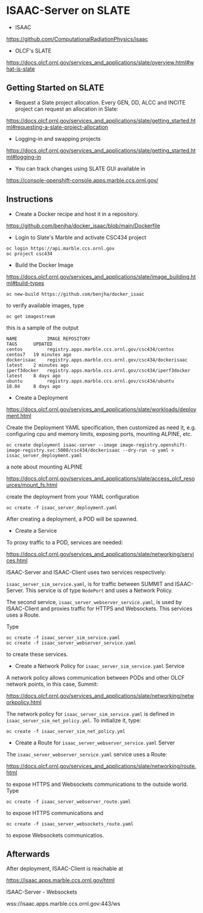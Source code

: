 # ISAAC-Server on SLATE

- ISAAC

https://github.com/ComputationalRadiationPhysics/isaac


- OLCF's SLATE

https://docs.olcf.ornl.gov/services_and_applications/slate/overview.html#what-is-slate
 

## Getting Started on SLATE

- Request a Slate project allocation. Every GEN, DD, ALCC and INCITE project can request an allocation
in Slate:

https://docs.olcf.ornl.gov/services_and_applications/slate/getting_started.html#requesting-a-slate-project-allocation

- Logging-in and swapping projects

https://docs.olcf.ornl.gov/services_and_applications/slate/getting_started.html#logging-in

- You can track changes using SLATE GUI available in

https://console-openshift-console.apps.marble.ccs.ornl.gov/


## Instructions

- Create a Docker recipe and host it in a repository. 

https://github.com/benjha/docker_isaac/blob/main/Dockerfile

- Login to Slate's Marble and activate CSC434 project

```
oc login https://api.marble.ccs.ornl.gov
oc project csc434
```

- Build the Docker Image

https://docs.olcf.ornl.gov/services_and_applications/slate/image_building.html#build-types

```
oc new-build https://github.com/benjha/docker_isaac 
```

to verify available images, type

```
oc get imagestream
```

this is a sample of the output

```
NAME           IMAGE REPOSITORY                                        TAGS      UPDATED
centos         registry.apps.marble.ccs.ornl.gov/csc434/centos         centos7   19 minutes ago
dockerisaac    registry.apps.marble.ccs.ornl.gov/csc434/dockerisaac    latest    2 minutes ago
iperf3docker   registry.apps.marble.ccs.ornl.gov/csc434/iperf3docker   latest    8 days ago
ubuntu         registry.apps.marble.ccs.ornl.gov/csc434/ubuntu         18.04     8 days ago
``` 

- Create a Deployment

https://docs.olcf.ornl.gov/services_and_applications/slate/workloads/deployment.html

Create the Deployment YAML specification, then customized as need it, e.g. configuring cpu and memory limits, exposing ports, mounting ALPINE, etc.

```
oc create deployment isaac-server --image image-registry.openshift-image-registry.svc:5000/csc434/dockerisaac --dry-run -o yaml > issac_server_deployment.yaml
```

a note about mounting ALPINE

https://docs.olcf.ornl.gov/services_and_applications/slate/access_olcf_resources/mount_fs.html


create the deployment from your YAML configuration

```
oc create -f isaac_server_deployment.yaml
```

After creating a deployment, a POD will be spawned. 

- Create a Service

To proxy traffic to a POD, services are needed:

https://docs.olcf.ornl.gov/services_and_applications/slate/networking/services.html

ISAAC-Server and ISAAC-Client uses two services respectively:

`isaac_server_sim_service.yaml`, is for traffic between SUMMIT and ISAAC-Server. This service is of type `NodePort` and uses a Network Policy.

The second service, `isaac_server_webserver_service.yaml`, is used by ISAAC-Client and proxies traffic for HTTPS and Websockets. This services uses a Route.

Type

```
oc create -f isaac_server_sim_service.yaml
oc create -f isaac_server_webserver_service.yaml
```

to create these services.


- Create a Network Policy for `isaac_server_sim_service.yaml` Service

A network policy allows communication between PODs and other OLCF network points, in this case, Summit:

https://docs.olcf.ornl.gov/services_and_applications/slate/networking/networkpolicy.html

The network policy for `isaac_server_sim_service.yaml` is defined in `isaac_server_sim_net_policy.yml`. To initialize it, type:

```
oc create -f isaac_server_sim_net_policy.yml
```

- Create a Route for `isaac_server_webserver_service.yaml` Server

The `isaac_server_webserver_service.yaml` service uses a Route: 

https://docs.olcf.ornl.gov/services_and_applications/slate/networking/route.html

to expose HTTPS and Websockets communications to the outside world. Type

```
oc create -f isaac_server_webserver_route.yaml
```

to expose HTTPS communications  and

```
oc create -f isaac_server_websockets_route.yaml
```

to expose Websockets communicatios.

## Afterwards

After deployment, ISAAC-Client is reachable at

https://isaac.apps.marble.ccs.ornl.gov/html

ISAAC-Server - Websockets

wss://isaac.apps.marble.ccs.ornl.gov:443/ws

